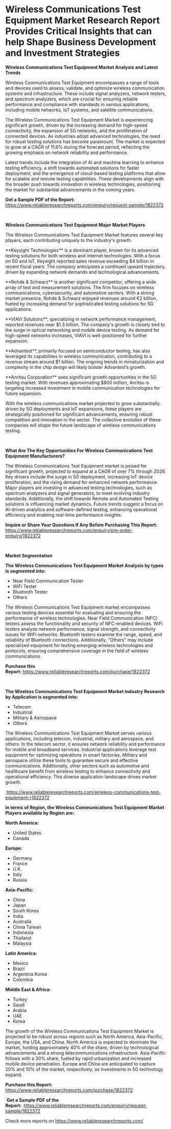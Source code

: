 <p><h1>Wireless Communications Test Equipment Market Research Report Provides Critical Insights that can help Shape Business Development and Investment Strategies</h1></p><p><strong>Wireless Communications Test Equipment Market Analysis and Latest Trends</strong></p>
<p><p>Wireless Communications Test Equipment encompasses a range of tools and devices used to assess, validate, and optimize wireless communication systems and infrastructure. These include signal analyzers, network testers, and spectrum analyzers, which are crucial for ensuring reliable performance and compliance with standards in various applications, including mobile networks, IoT systems, and satellite communications.</p><p>The Wireless Communications Test Equipment Market is experiencing significant growth, driven by the increasing demand for high-speed connectivity, the expansion of 5G networks, and the proliferation of connected devices. As industries adopt advanced technologies, the need for robust testing solutions has become paramount. The market is expected to grow at a CAGR of 11.6% during the forecast period, reflecting the growing emphasis on network reliability and performance. </p><p>Latest trends include the integration of AI and machine learning to enhance testing efficiency, a shift towards automated solutions for faster deployment, and the emergence of cloud-based testing platforms that allow for scalable and remote testing capabilities. These developments align with the broader push towards innovation in wireless technologies, positioning the market for substantial advancements in the coming years.</p></p>
<p><strong>Get a Sample PDF of the Report:&nbsp;</strong> <a href="https://www.reliableresearchreports.com/enquiry/request-sample/1822372?utm_campaign=2532&utm_medium=2&utm_source=Github&utm_content=ia&utm_term=27022025&utm_id=wireless-communications-test-equipment">https://www.reliableresearchreports.com/enquiry/request-sample/1822372</a></p>
<p>&nbsp;</p>
<p><strong>Wireless Communications Test Equipment Major Market Players</strong></p>
<p><p>The Wireless Communications Test Equipment Market features several key players, each contributing uniquely to the industry's growth. </p><p>**Keysight Technologies** is a dominant player, known for its advanced testing solutions for both wireless and internet technologies. With a focus on 5G and IoT, Keysight reported sales revenue exceeding $4 billion in recent fiscal years. The company anticipates a continued upward trajectory, driven by expanding network demands and technological advancements.</p><p>**Rohde & Schwarz** is another significant competitor, offering a wide array of test and measurement solutions. The firm focuses on wireless communications, cybersecurity, and automotive sectors. With a strong market presence, Rohde & Schwarz enjoyed revenues around €2 billion, fueled by increasing demand for sophisticated testing solutions for 5G applications.</p><p>**VIAVI Solutions**, specializing in network performance management, reported revenues near $1.3 billion. The company's growth is closely tied to the surge in optical networking and mobile device testing. As demand for high-speed networks increases, VIAVI is well-positioned for further expansion.</p><p>**Advantest**, primarily focused on semiconductor testing, has also leveraged its capabilities in wireless communication, contributing to a revenue stream around $1 billion. The ongoing trends in miniaturization and complexity in the chip design will likely bolster Advantest’s growth.</p><p>**Anritsu Corporation** sees significant growth opportunities in the 5G testing market. With revenues approximating $800 million, Anritsu is targeting increased investment in mobile communication technologies for future expansion.</p><p>With the wireless communications market projected to grow substantially, driven by 5G deployments and IoT expansions, these players are strategically positioned for significant advancements, ensuring robust competition and innovation in the sector. The collective evolution of these companies will shape the future landscape of wireless communications testing.</p></p>
<p>&nbsp;</p>
<p><strong>What Are The Key Opportunities For Wireless Communications Test Equipment Manufacturers?</strong></p>
<p><p>The Wireless Communications Test Equipment market is poised for significant growth, projected to expand at a CAGR of over 7% through 2028. Key drivers include the surge in 5G deployment, increasing IoT device proliferation, and the rising demand for enhanced network performance. Major players are investing in advanced testing technologies, such as spectrum analyzers and signal generators, to meet evolving industry standards. Additionally, the shift towards Remote and Automated Testing solutions is influencing market dynamics. Future trends suggest a focus on AI-driven analytics and software-defined testing, enhancing operational efficiency and enabling real-time performance insights.</p></p>
<p><strong>Inquire or Share Your Questions If Any Before Purchasing This Report:</strong> <a href="https://www.reliableresearchreports.com/enquiry/pre-order-enquiry/1822372?utm_campaign=2532&utm_medium=2&utm_source=Github&utm_content=ia&utm_term=27022025&utm_id=wireless-communications-test-equipment">https://www.reliableresearchreports.com/enquiry/pre-order-enquiry/1822372</a></p>
<p>&nbsp;</p>
<p><strong>Market Segmentation</strong></p>
<p><strong>The Wireless Communications Test Equipment Market Analysis by types is segmented into:</strong></p>
<p><ul><li>Near Field Communication Tester</li><li>WiFi Tester</li><li>Bluetooth Tester</li><li>Others</li></ul></p>
<p><p>The Wireless Communications Test Equipment market encompasses various testing devices essential for evaluating and ensuring the performance of wireless technologies. Near Field Communication (NFC) testers assess the functionality and security of NFC-enabled devices. WiFi testers analyze network performance, signal strength, and connectivity issues for WiFi networks. Bluetooth testers examine the range, speed, and reliability of Bluetooth connections. Additionally, "Others" may include specialized equipment for testing emerging wireless technologies and protocols, ensuring comprehensive coverage in the field of wireless communications.</p></p>
<p><strong>Purchase this Report:&nbsp;</strong><a href="https://www.reliableresearchreports.com/purchase/1822372?utm_campaign=2532&utm_medium=2&utm_source=Github&utm_content=ia&utm_term=27022025&utm_id=wireless-communications-test-equipment">https://www.reliableresearchreports.com/purchase/1822372</a></p>
<p>&nbsp;</p>
<p><strong>The Wireless Communications Test Equipment Market Industry Research by Application is segmented into:</strong></p>
<p><ul><li>Telecom</li><li>Industrial</li><li>Military & Aerospace</li><li>Others</li></ul></p>
<p><p>The Wireless Communications Test Equipment Market serves various applications, including telecom, industrial, military and aerospace, and others. In the telecom sector, it ensures network reliability and performance for mobile and broadband services. Industrial applications leverage test equipment for optimizing operations in smart factories. Military and aerospace utilize these tools to guarantee secure and effective communications. Additionally, other sectors such as automotive and healthcare benefit from wireless testing to enhance connectivity and operational efficiency. This diverse application landscape drives market growth.</p></p>
<p><a href="https://www.reliableresearchreports.com/wireless-communications-test-equipment-r1822372?utm_campaign=2532&utm_medium=2&utm_source=Github&utm_content=ia&utm_term=27022025&utm_id=wireless-communications-test-equipment">&nbsp;https://www.reliableresearchreports.com/wireless-communications-test-equipment-r1822372</a></p>
<p><strong>In terms of Region, the Wireless Communications Test Equipment Market Players available by Region are:</strong></p>
<p>
    <p> <strong> North America: </strong>
        <ul>
            <li>United States</li>
            <li>Canada</li>
        </ul>
        </p> 
    <p> <strong> Europe: </strong>
        <ul>
            <li>Germany</li>
            <li>France</li>
            <li>U.K.</li>
            <li>Italy</li>
            <li>Russia</li>
        </ul>
        </p> 
    <p> <strong> Asia-Pacific: </strong>
        <ul>
            <li>China</li>
            <li>Japan</li>
            <li>South Korea</li>
            <li>India</li>
            <li>Australia</li>
            <li>China Taiwan</li>
            <li>Indonesia</li>
            <li>Thailand</li>
            <li>Malaysia</li>
        </ul>
        </p> 
    <p> <strong> Latin America: </strong>
        <ul>
            <li>Mexico</li>
            <li>Brazil</li>
            <li>Argentina Korea</li>
            <li>Colombia</li>
        </ul>
        </p> 
    <p> <strong> Middle East & Africa: </strong>
        <ul>
            <li>Turkey</li>
            <li>Saudi</li>
            <li>Arabia</li>
            <li>UAE</li>
            <li>Korea</li>
        </ul>
    </p>
    </p>
<p><p>The growth of the Wireless Communications Test Equipment Market is projected to be robust across regions such as North America, Asia-Pacific, Europe, the USA, and China. North America is expected to dominate the market, holding approximately 40% of the share, driven by technological advancements and a strong telecommunications infrastructure. Asia-Pacific follows with a 30% share, fueled by rapid urbanization and increased mobile device penetration. Europe and China are anticipated to capture 20% and 10% of the market, respectively, as investments in 5G technology expand.</p></p>
<p><strong>Purchase this Report: </strong><a href="https://www.reliableresearchreports.com/purchase/1822372?utm_campaign=2532&utm_medium=2&utm_source=Github&utm_content=ia&utm_term=27022025&utm_id=wireless-communications-test-equipment">https://www.reliableresearchreports.com/purchase/1822372</a></p>
<p>&nbsp;<strong>Get a Sample PDF of the Report:&nbsp;&nbsp;</strong><a href="https://www.reliableresearchreports.com/enquiry/request-sample/1822372?utm_campaign=2532&utm_medium=2&utm_source=Github&utm_content=ia&utm_term=27022025&utm_id=wireless-communications-test-equipment">https://www.reliableresearchreports.com/enquiry/request-sample/1822372</a></p>
<p><strong></strong></p>
<p>Check more reports on <a href="https://www.reliableresearchreports.com/?utm_campaign=2532&utm_medium=2&utm_source=Github&utm_content=ia&utm_term=27022025&utm_id=wireless-communications-test-equipment">https://www.reliableresearchreports.com/</a></p>